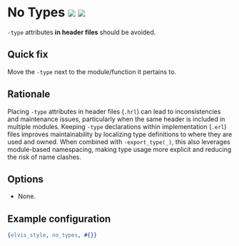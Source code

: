 # No Types [![](https://img.shields.io/badge/since-3.0.0-blue)](https://github.com/inaka/elvis_core/releases/tag/3.0.0) ![](https://img.shields.io/badge/HRL--only-yes-magenta)

`-type` attributes **in header files** should be avoided.

## Quick fix

Move the `-type` next to the module/function it pertains to.

## Rationale

Placing `-type` attributes in header files (`.hrl`) can lead to inconsistencies and maintenance
issues, particularly when the same header is included in multiple modules. Keeping `-type`
declarations within implementation (`.erl`) files improves maintainability by localizing type
definitions to where they are used and owned. When combined with `-export_type(_)`, this also
leverages module-based namespacing, making type usage more explicit and reducing the risk of name
clashes.

## Options

- None.

## Example configuration

```erlang
{elvis_style, no_types, #{}}
```
